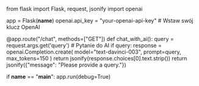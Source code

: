 from flask import Flask, request, jsonify
import openai

app = Flask(__name__)
openai.api_key = "your-openai-api-key"  # Wstaw swój klucz OpenAI

@app.route("/chat", methods=["GET"])
def chat_with_ai():
    query = request.args.get('query')  # Pytanie do AI
    if query:
        response = openai.Completion.create(
            model="text-davinci-003",
            prompt=query,
            max_tokens=150
        )
        return jsonify(response.choices[0].text.strip())
    return jsonify({"message": "Please provide a query."})

if __name__ == "__main__":
    app.run(debug=True)
